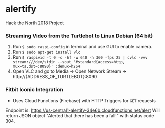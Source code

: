 # alertify
Hack the North 2018 Project

### Streaming Video from the Turtlebot to Linux Debian (64 bit)
1. Run `$ sudo raspi-config` in terminal and use GUI to enable camera.
2. Run `$ sudo apt-get install vlc`
3. Run `$ raspivid -t 0 -o -hf -w 640 -h 360 -fps 25 | cvlc -vvv stream:///dev/stdin --sout '#standard{access=http, mux=ts,dst=:8090}' :demux=h264`
4. Open VLC and go to Media -> Open Network Stream -> http://{ADDRESS_OF_TURTLEBOT}:8090

### Fitbit Iconic Integration
- Uses Cloud Functions (Firebase) with HTTP Triggers for `GET` requests

Endpoint is: https://us-central1-alertify-34e6b.cloudfunctions.net/alert
Will return JSON object "Alerted that there has been a fall!" with status code 304.



